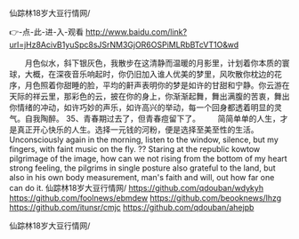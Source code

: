 
仙踪林18岁大豆行情网/




👉-点-此-进-入-观看  http://www.baidu.com/link?url=jHz8AcivB1yuSpc8sJSrNM3GjOR6OSPiMLRbBTcVT1O&wd




　　月色似水，斜下银灰色，我散步在这清静而温暖的月影里，计划着你本质的寰球，大概，在深夜音乐响起时，你仍旧加入谁人优美的梦里，风吹散你枕边的花序，月色照着你甜睡的脸，平均的鼾声表明你的梦是如许的甘甜和宁静。你云游在天际的祥云里，那彩色的云，披在你的身上，你渐渐起舞，舞出满腹的苦衷，舞出你情绪的冲动，如许巧妙的声乐，如许高兴的举动，每一个回身都透着明显的灵气。自我陶醉。
	35、青春期过去了，但青春痘留下了。
　　简简单单的人生，才是真正开心快乐的人生。选择一元钱的河粉，便是选择至美至性的生活。
Unconsciously again in the morning, listen to the window, silence, but my fingers, with faint music on the fly.
??
Staring at the republic kowtow pilgrimage of the image, how can we not rising from the bottom of my heart strong feeling, the pilgrims in single posture also grateful to the land, but also in his own body measurement, man's faith and will, out how far one can do it.
仙踪林18岁大豆行情网/ https://github.com/qdouban/wdykyh
https://github.com/foolnews/ebmdew
https://github.com/beooknews/lhzg
https://github.com/itunsr/cmjc
https://github.com/qdouban/ahejpb





仙踪林18岁大豆行情网/
